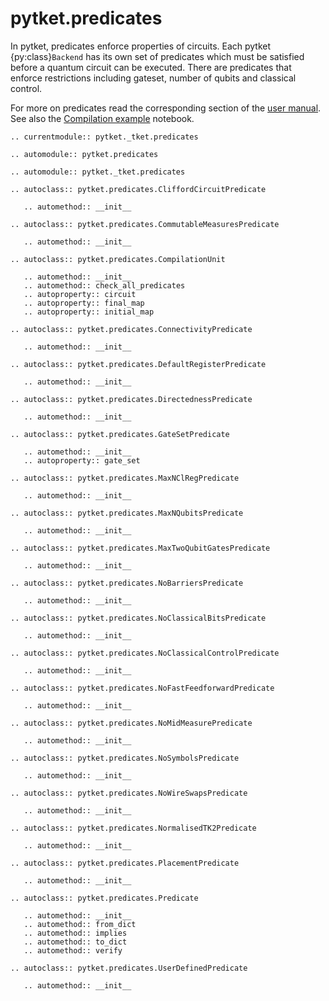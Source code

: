 # pytket.predicates

In pytket, predicates enforce properties of circuits. Each pytket {py:class}`Backend` has its own set of predicates which must be satisfied before a quantum circuit can be executed. There are predicates that enforce restrictions including gateset, number of qubits and classical control.

For more on predicates read the corresponding section of the [user manual](https://docs.quantinuum.com/tket/user-guide/manual/manual_compiler.html#compilation-predicates). See also the [Compilation example](https://docs.quantinuum.com/tket/user-guide/examples/circuit_compilation/compilation_example.html) notebook.

```{eval-rst}
.. currentmodule:: pytket._tket.predicates
```

```{eval-rst}
.. automodule:: pytket.predicates
```

```{eval-rst}
.. automodule:: pytket._tket.predicates
```

```{eval-rst}
.. autoclass:: pytket.predicates.CliffordCircuitPredicate

   .. automethod:: __init__
```

```{eval-rst}
.. autoclass:: pytket.predicates.CommutableMeasuresPredicate

   .. automethod:: __init__
```

```{eval-rst}
.. autoclass:: pytket.predicates.CompilationUnit

   .. automethod:: __init__
   .. automethod:: check_all_predicates
   .. autoproperty:: circuit
   .. autoproperty:: final_map
   .. autoproperty:: initial_map
```

```{eval-rst}
.. autoclass:: pytket.predicates.ConnectivityPredicate

   .. automethod:: __init__
```

```{eval-rst}
.. autoclass:: pytket.predicates.DefaultRegisterPredicate

   .. automethod:: __init__
```

```{eval-rst}
.. autoclass:: pytket.predicates.DirectednessPredicate

   .. automethod:: __init__
```

```{eval-rst}
.. autoclass:: pytket.predicates.GateSetPredicate

   .. automethod:: __init__
   .. autoproperty:: gate_set
```

```{eval-rst}
.. autoclass:: pytket.predicates.MaxNClRegPredicate

   .. automethod:: __init__
```

```{eval-rst}
.. autoclass:: pytket.predicates.MaxNQubitsPredicate

   .. automethod:: __init__
```

```{eval-rst}
.. autoclass:: pytket.predicates.MaxTwoQubitGatesPredicate

   .. automethod:: __init__
```

```{eval-rst}
.. autoclass:: pytket.predicates.NoBarriersPredicate

   .. automethod:: __init__
```

```{eval-rst}
.. autoclass:: pytket.predicates.NoClassicalBitsPredicate

   .. automethod:: __init__
```

```{eval-rst}
.. autoclass:: pytket.predicates.NoClassicalControlPredicate

   .. automethod:: __init__
```

```{eval-rst}
.. autoclass:: pytket.predicates.NoFastFeedforwardPredicate

   .. automethod:: __init__
```

```{eval-rst}
.. autoclass:: pytket.predicates.NoMidMeasurePredicate

   .. automethod:: __init__
```

```{eval-rst}
.. autoclass:: pytket.predicates.NoSymbolsPredicate

   .. automethod:: __init__
```

```{eval-rst}
.. autoclass:: pytket.predicates.NoWireSwapsPredicate

   .. automethod:: __init__
```

```{eval-rst}
.. autoclass:: pytket.predicates.NormalisedTK2Predicate

   .. automethod:: __init__
```

```{eval-rst}
.. autoclass:: pytket.predicates.PlacementPredicate

   .. automethod:: __init__
```

```{eval-rst}
.. autoclass:: pytket.predicates.Predicate

   .. automethod:: __init__
   .. automethod:: from_dict
   .. automethod:: implies
   .. automethod:: to_dict
   .. automethod:: verify
```

```{eval-rst}
.. autoclass:: pytket.predicates.UserDefinedPredicate

   .. automethod:: __init__
```
